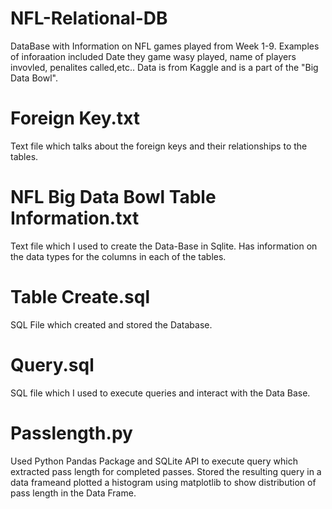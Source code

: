# NFL-Relational-DB
DataBase with Information on NFL games played from Week 1-9. Examples of inforaation included Date they game wasy played, name of players invovled, penalites called,etc..
Data is from Kaggle and is a part of the "Big Data Bowl". 
# Foreign Key.txt
Text file which talks about the foreign keys and their relationships to the tables. 
# NFL Big Data Bowl Table Information.txt
Text file which I used to create the Data-Base in Sqlite. Has information on the data types for the columns in each of the tables. 
# Table Create.sql
SQL File which created and stored the Database.
# Query.sql
SQL file which I used to execute queries and interact with the Data Base. 
# Passlength.py
Used Python Pandas Package and SQLite API to execute query which extracted pass length for completed passes. 
Stored the resulting query in a data frameand plotted a histogram using matplotlib to show distribution of pass length in the Data Frame.
